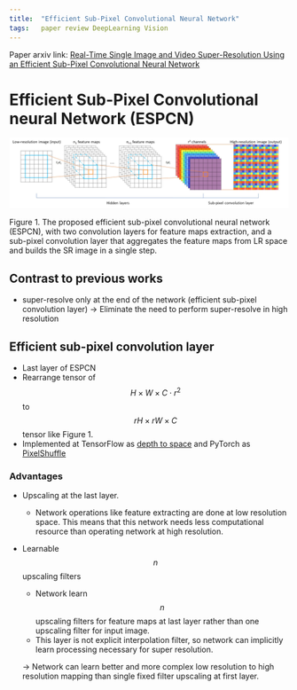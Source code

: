 ```yaml
---
title:  "Efficient Sub-Pixel Convolutional Neural Network"
tags:	paper review DeepLearning Vision
---
```


Paper arxiv link: [Real-Time Single Image and Video Super-Resolution Using an Efficient Sub-Pixel Convolutional Neural Network](https://arxiv.org/abs/1609.05158)

# Efficient Sub-Pixel Convolutional neural Network (ESPCN)

![Efficient_Sub_Pixel_Convolutional_Neural_Network/networkstructure.jpg](/assets/images/Efficient_Sub_Pixel_Convolutional_Neural_Network/networkstructure.jpg)

Figure 1. The proposed efficient sub-pixel convolutional neural network (ESPCN), with two convolution layers for feature maps extraction,
and a sub-pixel convolution layer that aggregates the feature maps from LR space and builds the SR image in a single step.

## Contrast to previous works

- super-resolve only at the end of the network (efficient sub-pixel convolution layer)
→ Eliminate the need to perform super-resolve in high resolution

## Efficient sub-pixel convolution layer

- Last layer of ESPCN
- Rearrange tensor of $$H \times W \times C \cdot r^2$$ to $$rH \times rW \times C$$ tensor like Figure 1.
- Implemented at TensorFlow as [depth to space](https://www.tensorflow.org/api_docs/cc/class/tensorflow/ops/depth-to-space) and PyTorch as [PixelShuffle](https://pytorch.org/docs/stable/nn.html#torch.nn.PixelShuffle)

### Advantages

- Upscaling at the last layer.
    - Network operations like feature extracting are done at low resolution space. This means that this network needs less computational resource than operating network at high resolution.
- Learnable $$n$$ upscaling filters
    - Network learn $$n$$ upscaling filters for feature maps at last layer rather than one upscaling filter for input image.
    - This layer is not explicit interpolation filter, so network can implicitly learn processing necessary for super resolution.

    → Network can learn better and more complex low resolution to high resolution mapping than single fixed filter upscaling at first layer.